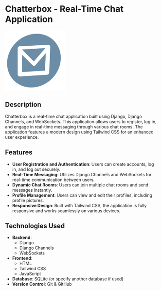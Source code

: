 # Chatterbox - Real-Time Chat Application

<img src="images/logo.png" alt="Chatterbox Logo" width="200" /><!-- Optional: Add a logo image -->

## Description

Chatterbox is a real-time chat application built using Django, Django Channels, and WebSockets. This application allows users to register, log in, and engage in real-time messaging through various chat rooms. The application features a modern design using Tailwind CSS for an enhanced user experience.

## Features

- **User Registration and Authentication**: Users can create accounts, log in, and log out securely.
- **Real-Time Messaging**: Utilizes Django Channels and WebSockets for real-time communication between users.
- **Dynamic Chat Rooms**: Users can join multiple chat rooms and send messages instantly.
- **Profile Management**: Users can view and edit their profiles, including profile pictures.
- **Responsive Design**: Built with Tailwind CSS, the application is fully responsive and works seamlessly on various devices.

## Technologies Used

- **Backend**: 
  - Django
  - Django Channels
  - WebSockets
- **Frontend**: 
  - HTML
  - Tailwind CSS
  - JavaScript
- **Database**: SQLite (or specify another database if used)
- **Version Control**: Git & GitHub

